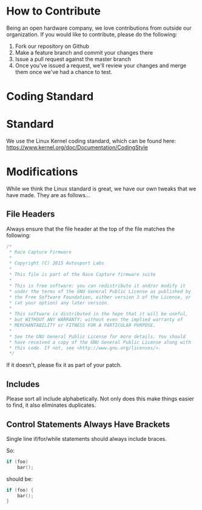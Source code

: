 How to Contribute
=================

Being an open hardware company, we love contributions from outside our
organization.   If you would like to contribute, please do the
following:

1. Fork our repository on Github
2. Make a feature branch and commit your changes there
3. Issue a pull request against the master branch
4. Once you've issued a request, we'll review your changes and merge
   them once we've had a chance to test.


Coding Standard
===============

# Standard

We use the Linux Kernel coding standard, which can be found here:
https://www.kernel.org/doc/Documentation/CodingStyle

# Modifications

While we think the Linux standard is great, we have our own tweaks
that we have made.  They are as follows...

## File Headers

Always ensure that the file header at the top of the file matches the
following:

```C
/*
 * Race Capture Firmware
 *
 * Copyright (C) 2015 Autosport Labs
 *
 * This file is part of the Race Capture firmware suite
 *
 * This is free software: you can redistribute it and/or modify it
 * under the terms of the GNU General Public License as published by
 * the Free Software Foundation, either version 3 of the License, or
 * (at your option) any later version.
 *
 * This software is distributed in the hope that it will be useful,
 * but WITHOUT ANY WARRANTY; without even the implied warranty of
 * MERCHANTABILITY or FITNESS FOR A PARTICULAR PURPOSE.
 *
 * See the GNU General Public License for more details. You should
 * have received a copy of the GNU General Public License along with
 * this code. If not, see <http://www.gnu.org/licenses/>.
 */
```

If it doesn't, please fix it as part of your patch.

## Includes

Please sort all include alphabetically.  Not only does this make things
easier to find, it also eliminates duplicates.

## Control Statements Always Have Brackets

Single line if/for/while statements should
always include braces.

So:

```C
if (foo)
	bar();
```

should be:

```C
if (foo) {
	bar();
}
```
